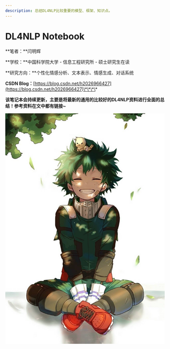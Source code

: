 ```yaml
---
description: 总结DL4NLP比较重要的模型、框架、知识点。
---
```


# DL4NLP Notebook

**笔者：**闫明辉

**学校：**中国科学院大学 - 信息工程研究所 - 硕士研究生在读

**研究方向：**个性化情感分析、文本表示、情感生成、对话系统

**CSDN Blog：**[https://blog.csdn.net/h2026966427](https://blog.csdn.net/h2026966427)\*\*\*\*

**该笔记本会持续更新，主要是将最新的通用的比较好的DL4NLP资料进行全面的总结！参考资料在文中都有链接~**

![](.gitbook/assets/lv-gu-1.jpg)

